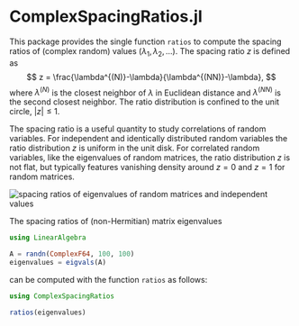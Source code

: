 # ComplexSpacingRatios.jl

This package provides the single function `ratios` to compute the spacing ratios of (complex random) values $(\lambda_1,\lambda_2,\dots)$. The spacing ratio $z$ is defined as
$$
    z = \frac{\lambda^{(N)}-\lambda}{\lambda^{(NN)}-\lambda},
$$
where $\lambda^{(N)}$ is the closest neighbor of $\lambda$ in Euclidean distance and $\lambda^{(NN)}$ is the second closest neighbor. The ratio distribution is confined to the unit circle, $|z|\le1$.

The spacing ratio is a useful quantity to study correlations of random variables. For independent and identically distributed random variables the ratio distribution $z$ is uniform in the unit disk. For correlated random variables, like the eigenvalues of random matrices, the ratio distribution $z$ is not flat, but typically features vanishing density around $z=0$ and $z=1$ for random matrices.

![spacing ratios of eigenvalues of random matrices and independent values](/plots/csr.png)

The spacing ratios of (non-Hermitian) matrix eigenvalues
```julia
using LinearAlgebra

A = randn(ComplexF64, 100, 100)
eigenvalues = eigvals(A)
```
can be computed with the function `ratios` as follows:
```julia
using ComplexSpacingRatios

ratios(eigenvalues)
```
